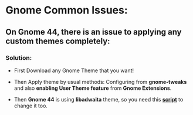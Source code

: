 # Gnome Common Issues:

## On Gnome 44, there is an issue to applying any custom themes completely:

### Solution:

- First Download any Gnome Theme that you want!

- Then Apply theme by usual methods: Configuring from **gnome-tweaks** and also **enabling User Theme feature** from **Gnome Extensions**.

- Then **Gnome 44** is using **libadwaita** theme, so you need this [**script**](https://github.com/odziom91/libadwaita-theme-changer) to change it too.
